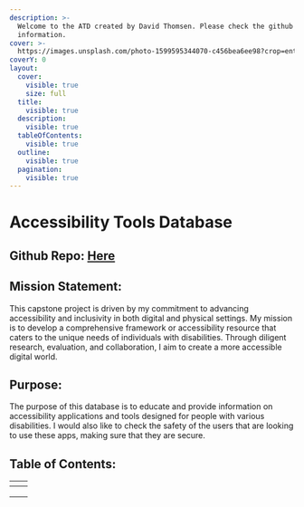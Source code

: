 ```yaml
---
description: >-
  Welcome to the ATD created by David Thomsen. Please check the github for more
  information.
cover: >-
  https://images.unsplash.com/photo-1599595344070-c456bea6ee98?crop=entropy&cs=srgb&fm=jpg&ixid=M3wxOTcwMjR8MHwxfHNlYXJjaHwxfHxhY2Nlc3N8ZW58MHx8fHwxNjk3NTU2ODgxfDA&ixlib=rb-4.0.3&q=85
coverY: 0
layout:
  cover:
    visible: true
    size: full
  title:
    visible: true
  description:
    visible: true
  tableOfContents:
    visible: true
  outline:
    visible: true
  pagination:
    visible: true
---
```


# Accessibility Tools Database

## Github Repo: [Here](https://github.com/dthomsen116/Capstone23-24)

## Mission Statement:

This capstone project is driven by my commitment to advancing accessibility and inclusivity in both digital and physical settings. My mission is to develop a comprehensive framework or accessibility resource that caters to the unique needs of individuals with disabilities. Through diligent research, evaluation, and collaboration, I aim to create a more accessible digital world.

## Purpose:

The purpose of this database is to educate and provide information on accessibility applications and tools designed for people with various disabilities. I would also like to check the safety of the users that are looking to use these apps, making sure that they are secure.&#x20;

## Table of Contents:

<table><thead><tr><th></th><th data-type="content-ref"></th></tr></thead><tbody><tr><td></td><td></td></tr><tr><td></td><td></td></tr><tr><td></td><td></td></tr></tbody></table>
